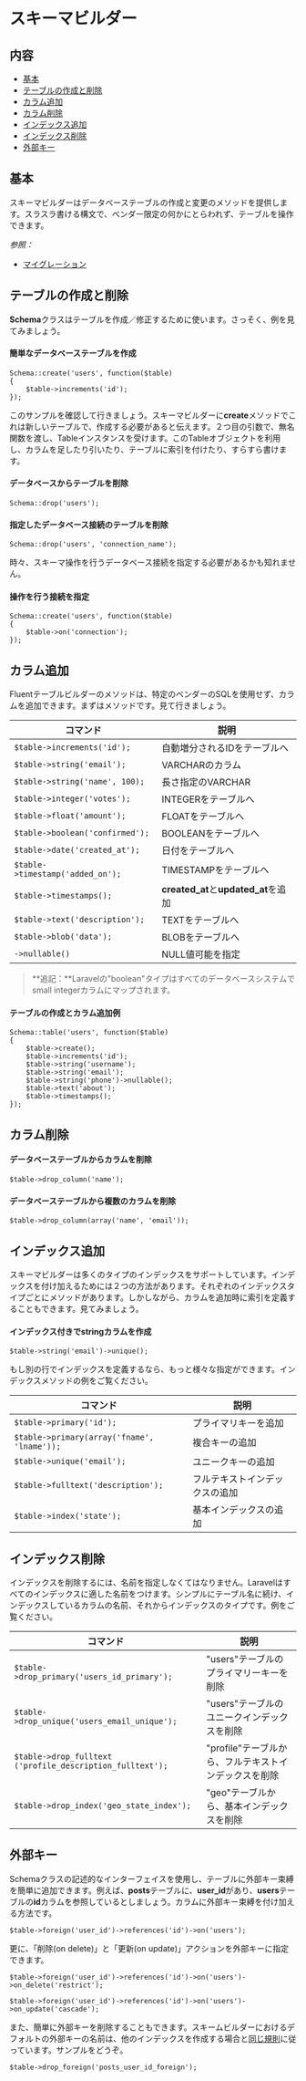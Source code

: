 # スキーマビルダー

## 内容

- [基本](#the-basics)
- [テーブルの作成と削除](#creating-dropping-tables)
- [カラム追加](#adding-columns)
- [カラム削除](#dropping-columns)
- [インデックス追加](#adding-indexes)
- [インデックス削除](#dropping-indexes)
- [外部キー](#foreign-keys)

<a name="the-basics"></a>
## 基本

スキーマビルダーはデータベーステーブルの作成と変更のメソッドを提供します。スラスラ書ける構文で、ベンダー限定の何かにとらわれず、テーブルを操作できます。

*参照：*

- [マイグレーション](/docs/database/migrations)

<a name="creating-dropping-tables"></a>
## テーブルの作成と削除

**Schema**クラスはテーブルを作成／修正するために使います。さっそく、例を見てみましょう。

#### 簡単なデータベーステーブルを作成

	Schema::create('users', function($table)
	{
		$table->increments('id');
	});

このサンプルを確認して行きましょう。スキーマビルダーに**create**メソッドでこれは新しいテーブルで、作成する必要があると伝えます。２つ目の引数で、無名関数を渡し、Tableインスタンスを受けます。このTableオブジェクトを利用し、カラムを足したり引いたり、テーブルに索引を付けたり、すらすら書けます。

#### データベースからテーブルを削除

	Schema::drop('users');

#### 指定したデータベース接続のテーブルを削除

	Schema::drop('users', 'connection_name');

時々、スキーマ操作を行うデータベース接続を指定する必要があるかも知れません。

#### 操作を行う接続を指定

	Schema::create('users', function($table)
	{
		$table->on('connection');
	});

<a name="adding-columns"></a>
## カラム追加

Fluentテーブルビルダーのメソッドは、特定のベンダーのSQLを使用せず、カラムを追加できます。まずはメソッドです。見て行きましょう。

コマンド  | 説明
------------- | -------------
`$table->increments('id');`  |  自動増分されるIDをテーブルへ
`$table->string('email');`  |  VARCHARのカラム
`$table->string('name', 100);`  |  長さ指定のVARCHAR
`$table->integer('votes');`  |  INTEGERをテーブルへ
`$table->float('amount');`  |  FLOATをテーブルへ
`$table->boolean('confirmed');`  |  BOOLEANをテーブルへ
`$table->date('created_at');`  |  日付をテーブルへ
`$table->timestamp('added_on');`  |  TIMESTAMPをテーブルへ
`$table->timestamps();`  |  **created_at**と**updated_at**を追加
`$table->text('description');`  |  TEXTをテーブルへ
`$table->blob('data');`  |  BLOBをテーブルへ
`->nullable()`  |  NULL値可能を指定

> **追記：**Laravelの"boolean"タイプはすべてのデータベースシステムでsmall integerカラムにマップされます。

#### テーブルの作成とカラム追加例

	Schema::table('users', function($table)
	{
		$table->create();
		$table->increments('id');
		$table->string('username');
		$table->string('email');
		$table->string('phone')->nullable();
		$table->text('about');
		$table->timestamps();
	});

<a name="dropping-columns"></a>
## カラム削除

#### データベーステーブルからカラムを削除

	$table->drop_column('name');

#### データベーステーブルから複数のカラムを削除

	$table->drop_column(array('name', 'email'));

<a name="adding-indexes"></a>
## インデックス追加

スキーマビルダーは多くのタイプのインデックスをサポートしています。インデックスを付け加えるためには２つの方法があります。それぞれのインデックスタイプごとにメソッドがあります。しかしながら、カラムを追加時に索引を定義することもできます。見てみましょう。

#### インデックス付きでstringカラムを作成

	$table->string('email')->unique();

もし別の行でインデックスを定義するなら、もっと様々な指定ができます。インデックスメソッドの例をご覧ください。

コマンド  | 説明
------------- | -------------
`$table->primary('id');`  |  プライマリキーを追加
`$table->primary(array('fname', 'lname'));`  |  複合キーの追加
`$table->unique('email');`  |  ユニークキーの追加
`$table->fulltext('description');`  |  フルテキストインデックスの追加
`$table->index('state');`  |  基本インデックスの追加

<a name="dropping-indexes"></a>
## インデックス削除

インデックスを削除するには、名前を指定しなくてはなりません。Laravelはすべてのインデックスに適した名前をつけます。シンプルにテーブル名に続け、インデックスしているカラムの名前、それからインデックスのタイプです。例をご覧ください。

コマンド  | 説明
------------- | -------------
`$table->drop_primary('users_id_primary');`  |  "users"テーブルのプライマリーキーを削除
`$table->drop_unique('users_email_unique');`  |  "users"テーブルのユニークインデックスを削除
`$table->drop_fulltext ('profile_description_fulltext');`  |  "profile"テーブルから、フルテキストインデックスを削除
`$table->drop_index('geo_state_index');`  |  "geo"テーブルから、基本インデックスを削除

<a name="foreign-keys"></a>
## 外部キー

Schemaクラスの記述的なインターフェイスを使用し、テーブルに外部キー束縛を簡単に追加できます。例えば、**posts**テーブルに、**user_id**があり、**users**テーブルの**id**カラムを参照しているとしましょう。カラムに外部キー束縛を付け加える方法です。

	$table->foreign('user_id')->references('id')->on('users');

更に、「削除(on delete)」と「更新(on update)」アクションを外部キーに指定できます。

	$table->foreign('user_id')->references('id')->on('users')->on_delete('restrict');

	$table->foreign('user_id')->references('id')->on('users')->on_update('cascade');

また、簡単に外部キーを削除することもできます。スキームビルダーにおけるデフォルトの外部キーの名前は、他のインデックスを作成する場合と[同じ規則](#dropping-indexes)に従っています。サンプルをどうぞ。

	$table->drop_foreign('posts_user_id_foreign');